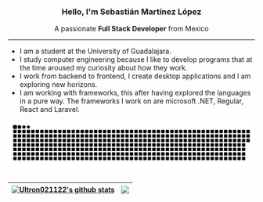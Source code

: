 <p align="center">
   <h3 align="center">Hello, I'm Sebastián Martínez López</h3>
</p>
<p align="center">A passionate <strong>Full Stack Developer</strong> from Mexico</p>
<hr>
<ul>
 <li>I am a student at the University of Guadalajara.</li>
 <li>I study computer engineering because I like to develop programs that at the time aroused my curiosity about how they work.</li>
 <li>I work from backend to frontend, I create desktop applications and I am exploring new horizons.</li>
 <li>I am working with frameworks, this after having explored the languages in a pure way. The frameworks I work on are microsoft .NET, Regular, React and Laravel.</li>
</ul>

<a href="https://github.com/Ultron021122"><img src="snake.svg"></a>

 | <a href="#"><img align="center" src="https://github-readme-stats.vercel.app/api?username=Ultron021122&show_icons=true&theme=dark&hide_border=false&repo=github-readme-stats" alt="Ultron021122's github stats" /></a> | <a href="#"><img align="center" src="https://github-readme-stats.vercel.app/api/top-langs/?username=Ultron021122&langs_count=5&theme=dark&hide_border=false&repo=github-readme-stats" /></a> |
| ------------- | ------------- |
